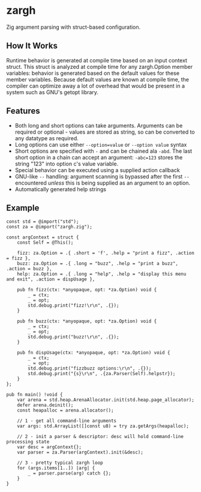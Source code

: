 # zargh
Zig argument parsing with struct-based configuration.



## How It Works
Runtime behavior is generated at compile time based on an input context struct.  This struct is analyzed at compile time for any zargh.Option member variables: behavior is generated based on the default values for these member variables.  Because default values are known at compile time, the compiler can optimize away a lot of overhead that would be present in a system such as GNU's getopt library.

## Features
- Both long and short options can take arguments.  Arguments can be required or optional - values are stored as string, so can be converted to any datatype as required.
- Long options can use either `--option=value` or `--option value` syntax
- Short options are specified with `-` and can be chained ala `-abd`.  The last short option in a chain can accept an argument: `-abc=123` stores the string "123" into option c's value variable.
- Special behavior can be executed using a supplied action callback
- GNU-like `--` handling: argument scanning is bypassed after the first `--` encountered *unless* this is being supplied as an argument to an option.
- Automatically generated help strings

## Example

```zig
const std = @import("std");
const za = @import("zargh.zig");

const argContext = struct {
    const Self = @This();

    fizz: za.Option = .{ .short = 'f', .help = "print a fizz", .action = fizz },
    buzz: za.Option = .{ .long = "buzz", .help = "print a buzz", .action = buzz },
    help: za.Option = .{ .long = "help", .help = "display this menu and exit", .action = dispUsage },

    pub fn fizz(ctx: *anyopaque, opt: *za.Option) void {
        _ = ctx;
        _ = opt;
        std.debug.print("fizz!\r\n", .{});
    }

    pub fn buzz(ctx: *anyopaque, opt: *za.Option) void {
        _ = ctx;
        _ = opt;
        std.debug.print("buzz!\r\n", .{});
    }

    pub fn dispUsage(ctx: *anyopaque, opt: *za.Option) void {
        _ = ctx;
        _ = opt;
        std.debug.print("fizzbuzz options:\r\n", .{});
        std.debug.print("{s}\r\n", .{za.Parser(Self).helpstr});
    }
};

pub fn main() !void {
    var arena = std.heap.ArenaAllocator.init(std.heap.page_allocator);
    defer arena.deinit();
    const heapalloc = arena.allocator();

    // 1 - get all command-line arguments
    var args: std.ArrayList([]const u8) = try za.getArgs(heapalloc);

    // 2 - init a parser & descriptor: desc will hold command-line processing state
    var desc = argContext{};
    var parser = za.Parser(argContext).init(&desc);

    // 3 - pretty typical zargh loop
    for (args.items[1..]) |arg| {
        _ = parser.parse(arg) catch {};
    }
}
